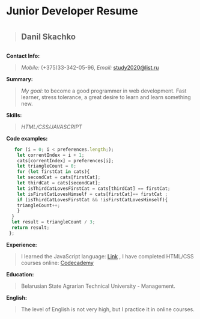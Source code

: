 # Junior Developer Resume <h1>
> ## Danil Skachko <h2>

**Contact Info:** 
> *Mobile:* (+375)33-342-05-96, *Email:* study2020@list.ru

**Summary:** 
> *My goal*: to become a good programmer in web development. Fast learner, stress tolerance, a great desire to learn and learn something new.      

**Skills:** 
> *HTML/CSS/JAVASCRIPT*

**Code examples:**
```javascript
   for (i = 0; i < preferences.length;);
    let correntIndex = i + 1;
    cats[correntIndex] = preferences[i];
    let triangleCount = 0;
    for (let firstCat in cats){
    let secondCat = cats[firstCat];
    let thirdCat = cats[secondCat];
    let isThirdCatLovesFirstCat = cats[thirdCat] == firstCat;
    let isFirstCatLovesHimself = cats[firstCat]== firstCat ;
    if (isThirdCatLovesFirstCat && !isFirstCatLovesHimself){
    triangleCount++;
    }
  }
  let result = triangleCount / 3;
  return result;
 };
 ```

**Experience:**
> I learned the JavaScript language: [Link](http://learn.javascript.ru/) , I have completed HTML/CSS courses online: [Codecademy](https://www.codecademy.com/)

**Education:**
> Belarusian State Agrarian
Technical University - Management.

**English:**
> The level of English is not very high, but I practice it in online courses.

